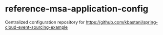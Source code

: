 # reference-msa-application-config
Centralized configuration repository for https://github.com/kbastani/spring-cloud-event-sourcing-example
